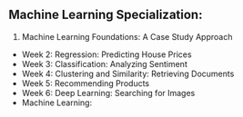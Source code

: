 ## Machine Learning Specialization:

1. Machine Learning Foundations: A Case Study Approach
  * Week 2: Regression: Predicting House Prices
  * Week 3: Classification: Analyzing Sentiment
  * Week 4: Clustering and Similarity: Retrieving Documents
  * Week 5: Recommending Products
  * Week 6: Deep Learning: Searching for Images
* Machine Learning: 
